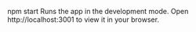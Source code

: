 

npm start
Runs the app in the development mode.
Open http://localhost:3001 to view it in your browser.
